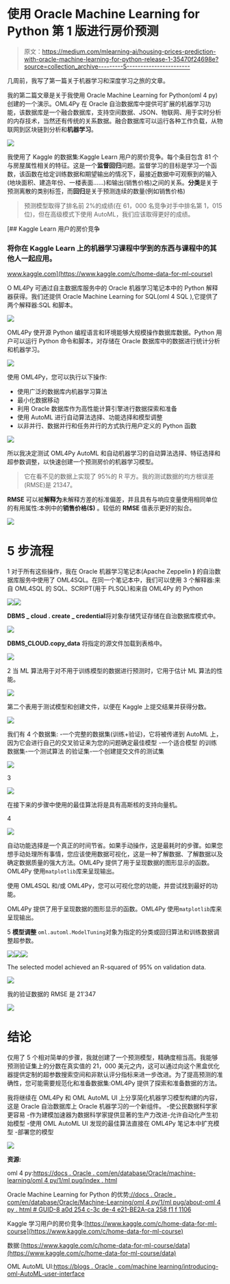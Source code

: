 # 使用 Oracle Machine Learning for Python 第 1 版进行房价预测

> 原文：<https://medium.com/mlearning-ai/housing-prices-prediction-with-oracle-machine-learning-for-python-release-1-35470f24698e?source=collection_archive---------5----------------------->

几周前，我写了第一篇关于机器学习和深度学习之旅的文章。

我的第二篇文章是关于我使用 Oracle Machine Learning for Python(oml 4 py)创建的一个演示。OML4Py 在 Oracle 自治数据库中提供可扩展的机器学习功能，该数据库是一个融合数据库，支持空间数据、JSON、物联网、用于实时分析的内存技术，当然还有传统的关系数据。融合数据库可以运行各种工作负载，从物联网到区块链到分析和**机器学习**。

![](img/e1dcd3337d869916e1a92c84648e154f.png)

我使用了 Kaggle 的数据集:Kaggle Learn 用户的房价竞争。每个条目包含 81 个与房屋属性相关的特征。这是一个**监督回归**问题。监督学习的目标是学习一个函数，该函数在给定训练数据和期望输出的情况下，最接近数据中可观察到的输入(地块面积、建造年份、一楼表面……)和输出(销售价格)之间的关系。**分类**是关于预测离散的类别标签，而**回归**是关于预测连续的数量(例如销售价格)

> 预测模型取得了排名前 2%的成绩(在 61，000 名竞争对手中排名第 1，015 位)，但在高级模式下使用 AutoML，我们应该取得更好的成绩。

[](https://www.kaggle.com/c/home-data-for-ml-course) [## Kaggle Learn 用户的房价竞争

### 将你在 Kaggle Learn 上的机器学习课程中学到的东西与课程中的其他人一起应用。

www.kaggle.com](https://www.kaggle.com/c/home-data-for-ml-course) 

O ML4Py 可通过自主数据库服务中的 Oracle 机器学习笔记本中的 Python 解释器获得。我们还提供 Oracle Machine Learning for SQL(oml 4 SQL ),它提供了两个解释器:SQL 和脚本。

![](img/8de458d219d7f30e97d219fec931e8db.png)

OML4Py 使开源 Python 编程语言和环境能够大规模操作数据库数据。Python 用户可以运行 Python 命令和脚本，对存储在 Oracle 数据库中的数据进行统计分析和机器学习。

![](img/65159f20c23b7b94f08fa7770a2cc7da.png)

使用 OML4Py，您可以执行以下操作:

*   使用广泛的数据库内机器学习算法
*   最小化数据移动
*   利用 Oracle 数据库作为高性能计算引擎进行数据探索和准备
*   使用 AutoML 进行自动算法选择、功能选择和模型调整
*   以非并行、数据并行和任务并行的方式执行用户定义的 Python 函数

![](img/67a69124ae277838ddd45b00c361fa1a.png)

所以我决定测试 OML4Py AutoML 和自动机器学习的自动算法选择、特征选择和超参数调整，以快速创建一个预测房价的机器学习模型。

> 它在看不见的数据上实现了 95%的 R 平方。我的测试数据的均方根误差(RMSE)是 21347。

**RMSE** 可以被**解释为**未解释方差的标准偏差，并且具有与响应变量使用相同单位的有用属性:本例中的**销售价格($)** 。较低的 **RMSE** 值表示更好的拟合。

![](img/32e9ffa8e020ad83291acbff51f6292d.png)

# 5 步流程

1 对于所有这些操作，我在 Oracle 机器学习笔记本(Apache Zeppelin **)** 的自治数据库服务中使用了 OML4SQL。在同一个笔记本中，我们可以使用 3 个解释器:来自 OML4SQL 的 SQL、SCRIPT(用于 PLSQL)和来自 OML4Py 的 Python

![](img/e4555a7df12a46338edcf9872e58d99a.png)![](img/389ca25846847f5702fcee40046fef16.png)

**DBMS _ cloud . create _ credential**将对象存储凭证存储在自治数据库模式中。

![](img/7ef8bd127de521f5c9cc052e74f64eea.png)

**DBMS_CLOUD.copy_data** 将指定的源文件加载到表格中。

![](img/4e3240d824f05d16e98c988bc6a388f2.png)

2 当 ML 算法用于对不用于训练模型的数据进行预测时，它用于估计 ML 算法的性能。

![](img/e6ade85688a248f08f5eb6d7f93f5941.png)

第二个表用于测试模型和创建文件，以便在 Kaggle 上提交结果并获得分数。

![](img/c382d9382127a99cc4855d6de3b9e3b4.png)

我们有 4 个数据集:
-一个完整的数据集(训练+验证)，它将被传递到 AutoML 上，因为它会进行自己的交叉验证来为您的问题确定最佳模型
-一个适合模型
的训练数据集-一个测试算法
的验证集-一个创建提交文件的测试集

![](img/5d338e186d308bd582b922237a7dd8f2.png)

3

![](img/a7a0c9fc30993e48285c2a12c0fa4a1f.png)

在接下来的步骤中使用的最佳算法将是具有高斯核的支持向量机。

4

![](img/c589816153d862616d54ed6e82abc5c1.png)

自动功能选择是一个真正的时间节省。如果手动操作，这是最耗时的步骤。如果您想手动处理所有事情，您应该使用数据可视化，这是一种了解数据、了解数据以及确定数据质量的强大方法。OML4Py 提供了用于呈现数据的图形显示的函数。OML4Py 使用`matplotlib`库来呈现输出。

使用 OML4SQL 和/或 OML4Py，您可以可视化您的功能，并尝试找到最好的功能。

OML4Py 提供了用于呈现数据的图形显示的函数。OML4Py 使用`matplotlib`库来呈现输出。

5 **模型调整**
`oml.automl.ModelTuning`对象为指定的分类或回归算法和训练数据调整超参数。

![](img/b28385d8a254c53635293b743182bf80.png)![](img/fd40d4874b71582e4d295078538a8b16.png)![](img/f886ef80feae636e04bab6e609d36d5f.png)

The selected model achieved an R-squared of 95% on validation data.

![](img/3280d1a67bd9b4b173ca24f3a1a0438a.png)

我的验证数据的 RMSE 是 21'347

![](img/cefec14afd7e65962562cce260fb6108.png)

# 结论

仅用了 5 个相对简单的步骤，我就创建了一个预测模型，精确度相当高。我能够预测验证集上的分数在真实值的 21，000 美元之内，这可以通过向这个黑盒优化器提供定制的超参数搜索空间和非默认评分指标来进一步改进。为了提高预测的准确性，您可能需要规范化和准备数据集:OML4Py 提供了探索和准备数据的方法。

我将继续在 OML4Py 和 OML AutoML UI 上分享简化机器学习模型构建的内容，这是 Oracle 自治数据库上 Oracle 机器学习的一个新组件。
-使公民数据科学家更容易
-作为建模加速器为数据科学家提供显著的生产力改进-允许自动化产生初始模型
-使用 OML AutoML UI 发现的最佳算法直接在 OML4Py 笔记本中扩充模型
-部署您的模型

![](img/95d3f3269aac5c87592225efe55f08b7.png)

**资源:**

oml 4 py:[https://docs . Oracle . com/en/database/Oracle/machine-learning/oml 4 py/1/ml pug/index . html](https://docs.oracle.com/en/database/oracle/machine-learning/oml4py/1/mlpug/index.html)

Oracle Machine Learning for Python 的优势[://docs . Oracle . com/en/database/Oracle/Machine-Learning/oml 4 py/1/ml pug/about-oml 4 py . html # GUID-8 a0d 254 c-3c de-4 e21-BE2A-ca 258 f1 f 1106](https://docs.oracle.com/en/database/oracle/machine-learning/oml4py/1/mlpug/about-oml4py.html#GUID-8A0D254C-3CDE-4E21-BE2A-CA258F1F1106)

Kaggle 学习用户的房价竞争:[https://www.kaggle.com/c/home-data-for-ml-course](https://www.kaggle.com/c/home-data-for-ml-course)

数据:[https://www.kaggle.com/c/home-data-for-ml-course/data](https://www.kaggle.com/c/home-data-for-ml-course/data)

OML AutoML UI:[https://blogs . Oracle . com/machine learning/introducing-oml-AutoML-user-interface](https://blogs.oracle.com/machinelearning/introducing-oml-automl-user-interface)